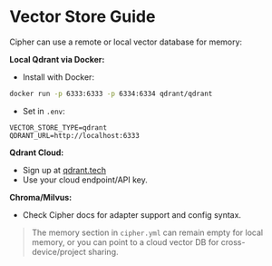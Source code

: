 # Vector Store Guide

Cipher can use a remote or local vector database for memory:

**Local Qdrant via Docker:**
- Install with Docker:
```bash
docker run -p 6333:6333 -p 6334:6334 qdrant/qdrant
```
- Set in `.env`:
```env
VECTOR_STORE_TYPE=qdrant
QDRANT_URL=http://localhost:6333
```

**Qdrant Cloud:**
- Sign up at [qdrant.tech](https://qdrant.tech/)
- Use your cloud endpoint/API key.

**Chroma/Milvus:**  
- Check Cipher docs for adapter support and config syntax.

> The memory section in `cipher.yml` can remain empty for local memory, or you can point to a cloud vector DB for cross-device/project sharing. 